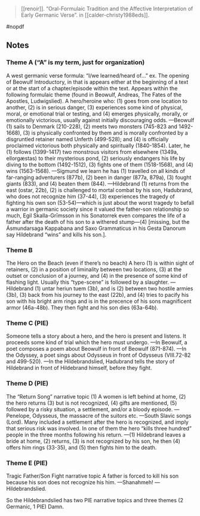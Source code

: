 
> [[renoir]]. “Oral-Formulaic Tradition and the Affective Interpretation of Early Germanic Verse”. in [[calder-christy1988eds]].

#nopdf 

## Notes

### Theme A (“A” is my term, just for organization)
A west germanic verse formula:
“I/we learned/heard of…”
ex. The opening of Beowulf
Introductory, in that is appears either at the beginning of a text or at the start of a chapter/episode within the text.
Appears within the following formulaic theme (found in Beowulf, Andreas, The Fates of the Apostles, Ludwigslied).  A hero/heroine who: (1) goes from one location to another, (2) is in serious danger, (3) experiences some kind of physical, moral, or emotional trial or testing, and (4) emerges physically, morally, or emotionally victorious, usually against initially discouraging odds. 
—Beowulf  (1) sails to Denmark (210-228), (2) meets two monsters (745-823 and 1492-1668), (3) is physically confronted by them and is morally confronted by a disgruntled retainer named Unferth (499-528); and (4) is officially proclaimed victorious both physically and spiritually (1840-1854).    Later, he (1) follows (1399-1417) two monstrous visitors from elsewhere (1349a, ellorgæstas) to their mysterious pond, (2) seriously endangers his life by diving to the bottom (1492-1512), (3) fights one of them (1518-1568), and (4) wins (1563-1568).
—Sigmund  we learn he has (1) travelled on all kinds of far-ranging adventurers (877b), (2) been in danger (877a, 879a), (3) fought giants (833), and (4) beaten them (844).
—Hildebrand  (1) returns from the east (ostar, 22b), (2) is challenged to mortal combat by his son, Hadubrand, who does not recognize him (37-44), (3) experiences the tragedy of fighting his own son (53-54)—which is just about the worst tragedy to befall a warrior in germanic society since it valued the father-son relationship so much,  Egil Skalla-Grīmsson in his Sonatorrek even compares the life of a father after the death of his son to a withered stump—(4) [missing, but the Ásmundarsaga Kappabana and Saxo Grammaticus in his Gesta Danorum say Hildebrand “wins” and kills his son.].   




### Theme B
The Hero on the Beach (even if there’s no beach)
A hero (1) is within sight of retainers, (2) in a position of liminality between two locations, (3) at the outset or conclusion of a journey, and (4) in the presence of some kind of flashing light. Usually this “type-scene” is followed by a slaughter.
—Hildebrand  (1) untar heriun tuem (3b), and is (2) between two hostile armies (3b), (3) back from his journey to the east (22b), and (4) tries to pacify his son with his bright arm rings and is in the precence of his sons magnificent armor (46a-48b).  They then fight and his son dies (63a-64b). 

### Theme C  (PIE)
Someone tells a story about a hero, and the hero is present and listens. It proceeds some kind of trial which the hero must undergo.
—In Beowulf, a poet composes a poem about Beowulf in front of Beowulf (871-874). 
—In the Odyssey, a poet sings about Odysseus in front of Odysseus (VIII.72-82 and 499-520).
—In the Hildebrandslied, Hadubrand tells the story of Hildebrand in front of Hildebrand himself, before they fight.

### Theme D  (PIE)
The “Return Song” narrative topic
(1) A women is left behind at home, (2) the hero returns (3) but is not recognized, (4) gifts are mentioned, (5) followed by a risky situation, a settlement, and/or a bloody episode.
—Penelope, Odysseus, the massacre of the suitors etc.
—South Slavic songs (Lord). Many included a settlement after the hero is recognized, and imply that serious risk was involved. In one of them the hero “kills three hundred” people in the three months following his return.
—(1) Hildebrand leaves a bride at home, (2) returns, (3) is not recognized by his son, he then (4) offers him rings (33-35), and (5) then fights him to the death.

### Theme E (PIE)
Tragic Father/Son Fight narrative topic
A father is forced to kill his son because his son does not recognize his him.
—Shanahmeh!
—Hildebrandslied.


So the Hildebrandslied has two PIE narrative topics and three themes (2 Germanic, 1 PIE)
Damn.


